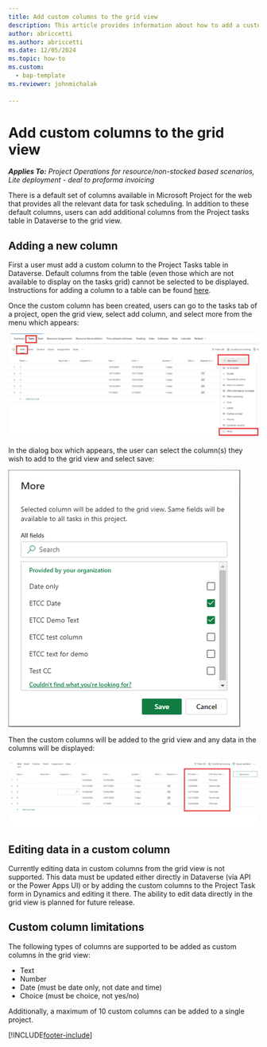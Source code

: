 ```yaml
---
title: Add custom columns to the grid view 
description: This article provides information about how to add a custom column to the grid view in the tasks tab of a project.
author: abriccetti
ms.author: abriccetti
ms.date: 12/05/2024
ms.topic: how-to
ms.custom: 
  - bap-template
ms.reviewer: johnmichalak

---
```


# Add custom columns to the grid view

_**Applies To:** Project Operations for resource/non-stocked based scenarios, Lite deployment - deal to proforma invoicing_

There is a default set of columns available in Microsoft Project for the web that provides all the relevant data for task scheduling. In addition to these default columns, users can add additional columns from the Project tasks table in Dataverse to the grid view.

## Adding a new column

First a user must add a custom column to the Project Tasks table in Dataverse. Default columns from the table (even those which are not available to display on the tasks grid) cannot be selected to be displayed. Instructions for adding a column to a table can be found [here](https://learn.microsoft.com/en-us/power-apps/maker/data-platform/create-edit-fields).

Once the custom column has been created, users can go to the tasks tab of a project, open the grid view, select add column, and select more from the menu which appears:

  ![Adding a custom column](media/etcc-add-column.png)

In the dialog box which appears, the user can select the column(s) they wish to add to the grid view and select save:

  ![Choosing custom columns](media/etcc-column-choice.png)

Then the custom columns will be added to the grid view and any data in the columns will be displayed:

  ![Custom columns added](media/etcc-complete.png)

## Editing data in a custom column

Currently editing data in custom columns from the grid view is not supported. This data must be updated either directly in Dataverse (via API or the Power Apps UI) or by adding the custom columns to the Project Task form in Dynamics and editing it there. The ability to edit data directly in the grid view is planned for future release.

## Custom column limitations

The following types of columns are supported to be added as custom columns in the grid view:
- Text
- Number
- Date (must be date only, not date and time)
- Choice (must be choice, not yes/no)

Additionally, a maximum of 10 custom columns can be added to a single project.

[!INCLUDE[footer-include](../includes/footer-banner.md)]
